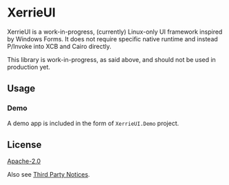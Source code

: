 <!-- 
SPDX-FileCopyrightText: 2024 WithLithum <WithLithum@outlook.com>

SPDX-License-Identifier: Apache-2.0
-->

# XerrieUI

XerrieUI is a work-in-progress, (currently) Linux-only UI framework inspired
by Windows Forms. It does not require specific native runtime and instead
P/Invoke into XCB and Cairo directly.

This library is work-in-progress, as said above, and should not be used in
production yet.

## Usage

### Demo

A demo app is included in the form of `XerrieUI.Demo` project.

## License

[Apache-2.0](LICENSE)

Also see [Third Party Notices](THIRD_PARTY_NOTICES.md).